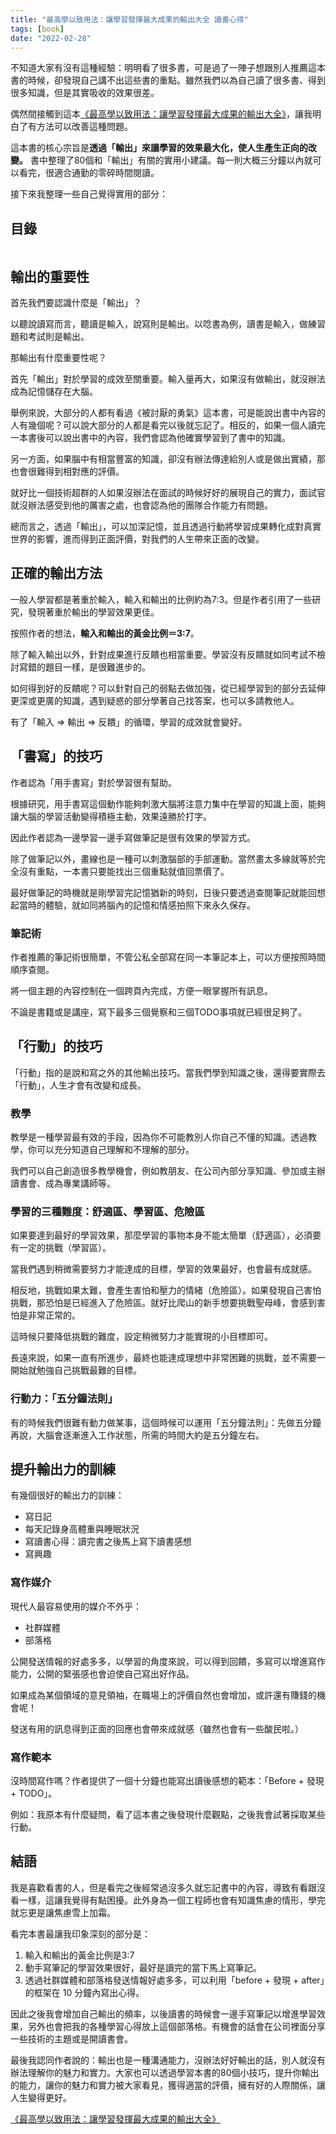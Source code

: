 ```yaml
---
title: "最高學以致用法：讓學習發揮最大成果的輸出大全 讀書心得"
tags: [book]
date: "2022-02-28"
---
```


不知道大家有沒有這種經驗：明明看了很多書，可是過了一陣子想跟別人推薦這本書的時候，卻發現自己講不出這些書的重點。雖然我們以為自己讀了很多書、得到很多知識，但是其實吸收的效果很差。

偶然間接觸到這本[《最高學以致用法：讓學習發揮最大成果的輸出大全》](https://www.books.com.tw/exep/assp.php/shubo/products/0010852800?utm_source=shubo&utm_medium=ap-books&utm_content=recommend&utm_campaign=ap-202203)，讓我明白了有方法可以改善這種問題。

這本書的核心宗旨是**透過「輸出」來讓學習的效果最大化，使人生產生正向的改變。** 書中整理了80個和「輸出」有關的實用小建議。每一則大概三分鐘以內就可以看完，很適合通勤的零碎時間閱讀。

接下來我整理一些自己覺得實用的部分：

## 目錄

```toc
```

## 輸出的重要性

首先我們要認識什麼是「輸出」？

以聽說讀寫而言，聽讀是輸入，說寫則是輸出。以唸書為例，讀書是輸入，做練習題和考試則是輸出。

那輸出有什麼重要性呢？

首先「輸出」對於學習的成效至關重要。輸入量再大，如果沒有做輸出，就沒辦法成為記憶儲存在大腦。

舉例來說，大部分的人都有看過《被討厭的勇氣》這本書，可是能說出書中內容的人有幾個呢？可以說大部分的人都是看完以後就忘記了。相反的，如果一個人讀完一本書後可以說出書中的內容，我們會認為他確實學習到了書中的知識。

另一方面，如果腦中有相當豐富的知識，卻沒有辦法傳達給別人或是做出實績，那也會很難得到相對應的評價。

就好比一個技術超群的人如果沒辦法在面試的時候好好的展現自己的實力，面試官就沒辦法感受到他的厲害之處，也會認為他的團隊合作能力有問題。

總而言之，透過「輸出」，可以加深記憶，並且透過行動將學習成果轉化成對真實世界的影響，進而得到正面評價，對我們的人生帶來正面的改變。

## 正確的輸出方法

一般人學習都是著重於輸入，輸入和輸出的比例約為7:3。但是作者引用了一些研究，發現著重於輸出的學習效果更佳。

按照作者的想法，**輸入和輸出的黃金比例＝3:7**。

除了輸入輸出以外，針對成果進行反饋也相當重要。學習沒有反饋就如同考試不檢討寫錯的題目一樣，是很難進步的。

如何得到好的反饋呢？可以針對自己的弱點去做加強，從已經學習到的部分去延伸更深或更廣的知識，遇到疑惑的部分學著自己找答案，也可以多請教他人。

有了「輸入 => 輸出 => 反饋」的循環，學習的成效就會變好。

## 「書寫」的技巧

作者認為「用手書寫」對於學習很有幫助。

根據研究，用手書寫這個動作能夠刺激大腦將注意力集中在學習的知識上面，能夠讓大腦的學習活動變得積極主動，效果遠勝於打字。

因此作者認為一邊學習一邊手寫做筆記是很有效果的學習方式。

除了做筆記以外，畫線也是一種可以刺激腦部的手部運動。當然畫太多線就等於完全沒有重點，一本書只要能找出三個重點就值回票價了。

最好做筆記的時機就是剛學習完記憶猶新的時刻，日後只要透過查閱筆記就能回想起當時的體驗，就如同將腦內的記憶和情感拍照下來永久保存。

### 筆記術

作者推薦的筆記術很簡單，不管公私全部寫在同一本筆記本上，可以方便按照時間順序查閱。

將一個主題的內容控制在一個跨頁內完成，方便一眼掌握所有訊息。

不論是書籍或是講座，寫下最多三個覺察和三個TODO事項就已經很足夠了。

## 「行動」的技巧

「行動」指的是說和寫之外的其他輸出技巧。當我們學到知識之後，還得要實際去「行動」，人生才會有改變和成長。

### 教學

教學是一種學習最有效的手段，因為你不可能教別人你自己不懂的知識。透過教學，你可以充分知道自己理解和不理解的部分。

我們可以自己創造很多教學機會，例如教朋友、在公司內部分享知識、參加或主辦讀書會、成為專業講師等。

### 學習的三種難度：舒適區、學習區、危險區

如果要達到最好的學習效果，那麼學習的事物本身不能太簡單（舒適區），必須要有一定的挑戰（學習區）。

當我們遇到稍微需要努力才能達成的目標，學習的效果最好，也會最有成就感。

相反地，挑戰如果太難，會產生害怕和壓力的情緒（危險區）。如果發現自己害怕挑戰，那恐怕是已經進入了危險區。就好比爬山的新手想要挑戰聖母峰，會感到害怕是非常正常的。

這時候只要降低挑戰的難度，設定稍微努力才能實現的小目標即可。

長遠來說，如果一直有所進步，最終也能達成理想中非常困難的挑戰，並不需要一開始就勉強自己挑戰最難的目標。

### 行動力：「五分鐘法則」

有的時候我們很難有動力做某事，這個時候可以運用「五分鐘法則」：先做五分鐘再說，大腦會逐漸進入工作狀態，所需的時間大約是五分鐘左右。

## 提升輸出力的訓練

有幾個很好的輸出力的訓練：

* 寫日記
* 每天記錄身高體重與睡眠狀況
* 寫讀書心得：讀完書之後馬上寫下讀書感想
* 寫興趣

### 寫作媒介

現代人最容易使用的媒介不外乎：

* 社群媒體
* 部落格

公開發送情報的好處多多，以學習的角度來說，可以得到回饋，多寫可以增進寫作能力，公開的緊張感也會迫使自己寫出好作品。

如果成為某個領域的意見領袖，在職場上的評價自然也會增加，或許還有賺錢的機會呢！

發送有用的訊息得到正面的回應也會帶來成就感（雖然也會有一些酸民啦。）

### 寫作範本

沒時間寫作嗎？作者提供了一個十分鐘也能寫出讀後感想的範本：「Before + 發現 + TODO」。

例如：我原本有什麼疑問，看了這本書之後發現什麼觀點，之後我會試著採取某些行動。

## 結語

我是喜歡看書的人，但是看完之後經常過沒多久就忘記書中的內容，導致有看跟沒看一樣，這讓我覺得有點困擾。此外身為一個工程師也會有知識焦慮的情形，學完就忘更是讓焦慮雪上加霜。

看完本書最讓我印象深刻的部分是：

1. 輸入和輸出的黃金比例是3:7
2. 動手寫筆記的學習效果很好，最好是讀完的當下馬上寫筆記。
3. 透過社群媒體和部落格發送情報好處多多，可以利用「before + 發現 + after」的框架在 10 分鐘內寫出心得。

因此之後我會增加自己輸出的頻率，以後讀書的時候會一邊手寫筆記以增進學習效果，另外也會把我的各種學習心得放上這個部落格。有機會的話會在公司裡面分享一些技術的主題或是開讀書會。

最後我認同作者說的：輸出也是一種溝通能力，沒辦法好好輸出的話，別人就沒有辦法理解你的魅力和實力。大家也可以透過學習本書的80個小技巧，提升你輸出的能力，讓你的魅力和實力被大家看見，獲得適當的評價，擁有好的人際關係，讓人生變得更好。

[《最高學以致用法：讓學習發揮最大成果的輸出大全》](https://www.books.com.tw/exep/assp.php/shubo/products/0010852800?utm_source=shubo&utm_medium=ap-books&utm_content=recommend&utm_campaign=ap-202203)